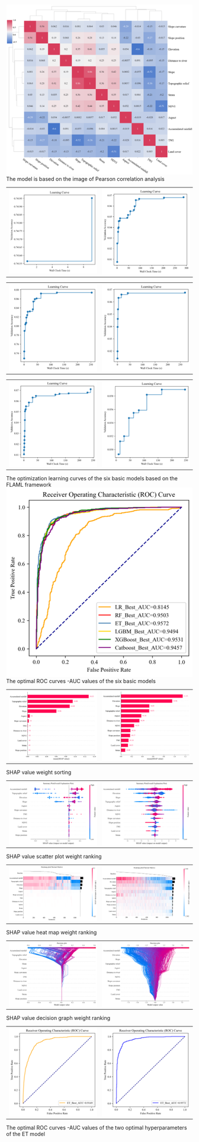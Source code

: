 <td><img src="https://github.com/xccuse/FLAML-landslide-map/blob/main/fig/Figure%206.png" alt="Image 1" width="800"></td>
The model is based on the image of Pearson correlation analysis

<table>
    <td><img src="https://github.com/xccuse/FLAML-landslide-map/blob/main/fig/Figure%207a.png" alt="Image 1"></td>
    <td><img src="https://github.com/xccuse/FLAML-landslide-map/blob/main/fig/Figure%207b.png" alt="Image 2"></td>
</table>
<table>
    <td><img src="https://github.com/xccuse/FLAML-landslide-map/blob/main/fig/Figure%207c.png" alt="Image 1"></td>
    <td><img src="https://github.com/xccuse/FLAML-landslide-map/blob/main/fig/Figure%207d.png" alt="Image 2"></td>
</table>
<table>
    <td><img src="https://github.com/xccuse/FLAML-landslide-map/blob/main/fig/Figure%207e.png" alt="Image 1"></td>
    <td><img src="https://github.com/xccuse/FLAML-landslide-map/blob/main/fig/Figure%207f.png" alt="Image 2"></td>
</table>
The optimization learning curves of the six basic models based on the FLAML framework

<td><img src="https://github.com/xccuse/FLAML-landslide-map/blob/main/fig/Figure%208.png" alt="Image 1" width="800"></td>
The optimal ROC curves -AUC values of the six basic models


<table>
    <td><img src="https://github.com/xccuse/FLAML-landslide-map/blob/main/fig/Figure%2017a.png" alt="Image 1"></td>
    <td><img src="https://github.com/xccuse/FLAML-landslide-map/blob/main/fig/Figure%2017b.png" alt="Image 2"></td>
</table>
SHAP value weight sorting
<table>
    <td><img src="https://github.com/xccuse/FLAML-landslide-map/blob/main/fig/Figure%2017c.png" alt="Image 1"></td>
    <td><img src="https://github.com/xccuse/FLAML-landslide-map/blob/main/fig/Figure%2017d.png" alt="Image 2"></td>
</table>
SHAP value scatter plot weight ranking
<table>
    <td><img src="https://github.com/xccuse/FLAML-landslide-map/blob/main/fig/Figure%2017e.png" alt="Image 1"></td>
    <td><img src="https://github.com/xccuse/FLAML-landslide-map/blob/main/fig/Figure%2017f.png" alt="Image 2"></td>
</table>
SHAP value heat map weight ranking
<table>
    <td><img src="https://github.com/xccuse/FLAML-landslide-map/blob/main/fig/Figure%2017g.png" alt="Image 1"></td>
    <td><img src="https://github.com/xccuse/FLAML-landslide-map/blob/main/fig/Figure%2017h.png" alt="Image 2"></td>
</table>
SHAP value decision graph weight ranking
<table>
    <td><img src="https://github.com/xccuse/FLAML-landslide-map/blob/main/fig/Figure%2018a.png" alt="Image 1"></td>
    <td><img src="https://github.com/xccuse/FLAML-landslide-map/blob/main/fig/Figure%2018b.png" alt="Image 2"></td>
</table>
The optimal ROC curves -AUC values of the two optimal hyperparameters of the ET model
















